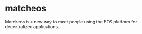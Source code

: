 # matcheos
Matcheos is a new way to meet people using the EOS platform for decentralized applications.
